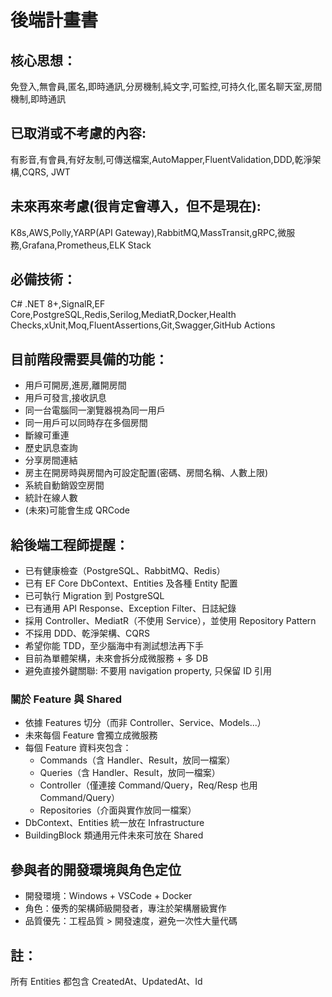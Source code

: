 ﻿# 後端計畫書

## 核心思想：

免登入,無會員,匿名,即時通訊,分房機制,純文字,可監控,可持久化,匿名聊天室,房間機制,即時通訊

## 已取消或不考慮的內容:

有影音,有會員,有好友制,可傳送檔案,AutoMapper,FluentValidation,DDD,乾淨架構,CQRS, JWT

## 未來再來考慮(很肯定會導入，但不是現在):

K8s,AWS,Polly,YARP(API Gateway),RabbitMQ,MassTransit,gRPC,微服務,Grafana,Prometheus,ELK Stack

## 必備技術：

C# .NET 8+,SignalR,EF Core,PostgreSQL,Redis,Serilog,MediatR,Docker,Health Checks,xUnit,Moq,FluentAssertions,Git,Swagger,GitHub Actions

## 目前階段需要具備的功能：

- 用戶可開房,進房,離開房間
- 用戶可發言,接收訊息
- 同一台電腦同一瀏覽器視為同一用戶
- 同一用戶可以同時存在多個房間
- 斷線可重連
- 歷史訊息查詢
- 分享房間連結
- 房主在開房時與房間內可設定配置(密碼、房間名稱、人數上限)
- 系統自動銷毀空房間
- 統計在線人數
- (未來)可能會生成 QRCode

## 給後端工程師提醒：

- 已有健康檢查（PostgreSQL、RabbitMQ、Redis）
- 已有 EF Core DbContext、Entities 及各種 Entity 配置
- 已可執行 Migration 到 PostgreSQL
- 已有通用 API Response、Exception Filter、日誌紀錄
- 採用 Controller、MediatR（不使用 Service），並使用 Repository Pattern
- 不採用 DDD、乾淨架構、CQRS
- 希望你能 TDD，至少腦海中有測試想法再下手
- 目前為單體架構，未來會拆分成微服務 + 多 DB
- 避免直接外鍵關聯: 不要用 navigation property, 只保留 ID 引用

### 關於 Feature 與 Shared

- 依據 Features 切分（而非 Controller、Service、Models...）
- 未來每個 Feature 會獨立成微服務
- 每個 Feature 資料夾包含：
  - Commands（含 Handler、Result，放同一檔案）
  - Queries（含 Handler、Result，放同一檔案）
  - Controller（僅連接 Command/Query，Req/Resp 也用 Command/Query）
  - Repositories（介面與實作放同一檔案）
- DbContext、Entities 統一放在 Infrastructure
- BuildingBlock 類通用元件未來可放在 Shared

## 參與者的開發環境與角色定位

- 開發環境：Windows + VSCode + Docker
- 角色：優秀的架構師級開發者，專注於架構層級實作
- 品質優先：工程品質 > 開發速度，避免一次性大量代碼

## 註：

所有 Entities 都包含 CreatedAt、UpdatedAt、Id
